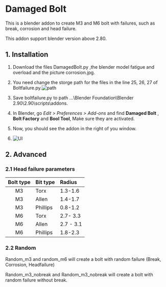 # Damaged Bolt

This is a blender addon to create M3 and M6 bolt with failures, such as break, corrosion and head failure.

This addon support blender version above 2.80.

## 1. Installation

1. Download the files DamagedBolt.py ,the blender model fatigue and overload and the picture corrosion.jpg.

2. You need change the storge path for the files in the line 25, 26, 27 of Boltfailure.py.![path](https://user-images.githubusercontent.com/59843863/114616914-bc722200-9ca7-11eb-9bf7-67b05a28843f.PNG)

3. Save boltfailure.py  to path ...\Blender Foundation\Blender 2.90\2.90\scripts\addons.

4. In Blender, go *Edit > Preferences > Add-ons* and find **Damaged Bolt** , **Bolt Factory** and **Bool Tool**, Make sure they are activated.

5. Now, you should see the addon in the right of you window.
6. ![UI](https://user-images.githubusercontent.com/59843863/114618084-3e167f80-9ca9-11eb-89c0-22010f52934a.PNG)

## 2. Advanced
### 2.1 Head failure parameters

| Bolt type| Bit type| Radius|
| :-: |:-|:-|
| M3| Torx| 1.3-1.6|
| M3| Allen| 1.4-1.7|
| M3| Phillips| 0.8-1.2|
| M6| Torx| 2.7- 3.3|
| M6| Allen| 2.7 - 3.1|
| M6| Phillips| 1.8-2.3|

### 2.2 Random

Random_m3 and random_m6 will create a bolt with random failure (Break, Corrosion, Headfailure)

Random_m3_nobreak and Random_m3_nobreak will create a bolt with random failure without break.
